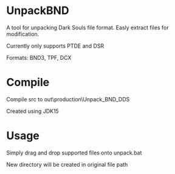 # UnpackBND
A tool for unpacking Dark Souls file format. Easly extract files for modification.

Currently only supports PTDE and DSR

Formats: BND3, TPF, DCX
# Compile
Compile src to out\production\Unpack_BND_DDS

Created using JDK15
# Usage
Simply drag and drop supported files onto unpack.bat

New directory will be created in original file path
